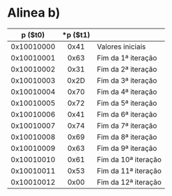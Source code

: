 # Alinea b)

| p (\$t0)   | \*p (\$t1) |                     |
|:----------:|:----------:|:--------------------|
| 0x10010000 | 0x41       | Valores iniciais    |
| 0x10010001 | 0x63       | Fim da 1ª iteração  |
| 0x10010002 | 0x31       | Fim da 2ª iteração  |
| 0x10010003 | 0x2D       | Fim da 3ª iteração  |
| 0x10010004 | 0x70       | Fim da 4ª iteração  |
| 0x10010005 | 0x72       | Fim da 5ª iteração  |
| 0x10010006 | 0x41       | Fim da 6ª iteração  |
| 0x10010007 | 0x74       | Fim da 7ª iteração  |
| 0x10010008 | 0x69       | Fim da 8ª iteração  |
| 0x10010009 | 0x63       | Fim da 9ª iteração  |
| 0x10010010 | 0x61       | Fim da 10ª iteração |
| 0x10010011 | 0x53       | Fim da 11ª iteração |
| 0x10010012 | 0x00       | Fim da 12ª iteração |

